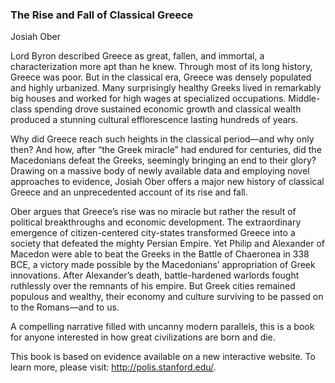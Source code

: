 ### The Rise and Fall of Classical Greece
Josiah Ober

Lord Byron described Greece as great, fallen, and immortal, a characterization more apt than he knew. Through most of its long history, Greece was poor. But in the classical era, Greece was densely populated and highly urbanized. Many surprisingly healthy Greeks lived in remarkably big houses and worked for high wages at specialized occupations. Middle-class spending drove sustained economic growth and classical wealth produced a stunning cultural efflorescence lasting hundreds of years.

Why did Greece reach such heights in the classical period—and why only then? And how, after “the Greek miracle” had endured for centuries, did the Macedonians defeat the Greeks, seemingly bringing an end to their glory? Drawing on a massive body of newly available data and employing novel approaches to evidence, Josiah Ober offers a major new history of classical Greece and an unprecedented account of its rise and fall.

Ober argues that Greece’s rise was no miracle but rather the result of political breakthroughs and economic development. The extraordinary emergence of citizen-centered city-states transformed Greece into a society that defeated the mighty Persian Empire. Yet Philip and Alexander of Macedon were able to beat the Greeks in the Battle of Chaeronea in 338 BCE, a victory made possible by the Macedonians’ appropriation of Greek innovations. After Alexander’s death, battle-hardened warlords fought ruthlessly over the remnants of his empire. But Greek cities remained populous and wealthy, their economy and culture surviving to be passed on to the Romans—and to us.

A compelling narrative filled with uncanny modern parallels, this is a book for anyone interested in how great civilizations are born and die.

This book is based on evidence available on a new interactive website. To learn more, please visit: http://polis.stanford.edu/.

